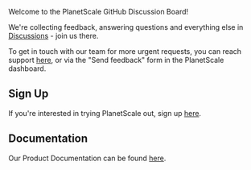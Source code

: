 Welcome to the PlanetScale GitHub Discussion Board!

We're collecting feedback, answering questions and everything else in [Discussions](https://github.com/planetscale/beta/discussions) - join us there.

To get in touch with our team for more urgent requests, you can reach support [here](https://www.planetscale.com/support), or via the "Send feedback" form in the PlanetScale dashboard. 

## Sign Up

If you're interested in trying PlanetScale out, sign up [here](https://auth.planetscale.com/sign-up). 

## Documentation

Our Product Documentation can be found [here](https://docs.planetscale.com/). 
